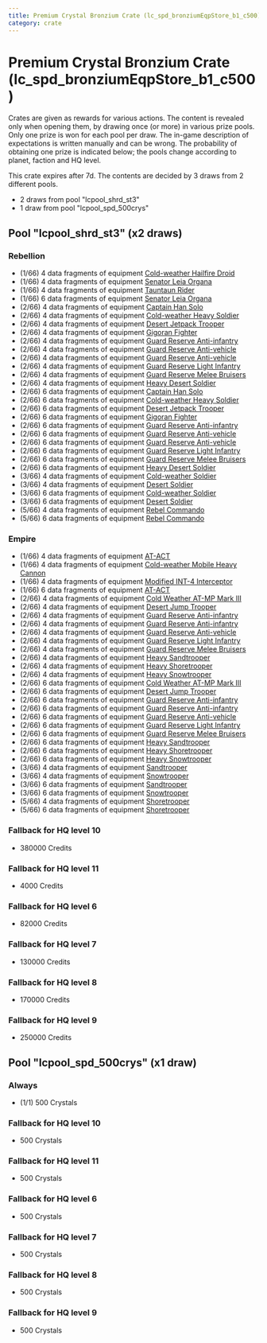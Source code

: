 ```yaml
---
title: Premium Crystal Bronzium Crate (lc_spd_bronziumEqpStore_b1_c500)
category: crate
---
```


# Premium Crystal Bronzium Crate (lc_spd_bronziumEqpStore_b1_c500)

Crates are given as rewards for various actions. The content is revealed only when opening them, by drawing once (or more) in various prize pools. Only one prize is won for each pool per draw. The in-game description of expectations is written manually and can be wrong. The probability of obtaining one prize is indicated below; the pools change according to planet, faction and HQ level.

This crate expires after 7d. The contents are decided by 3 draws from 2 different pools.
  * 2 draws from pool "lcpool_shrd_st3"
  * 1 draw from pool "lcpool_spd_500crys"

## Pool "lcpool_shrd_st3" (x2 draws)

### Rebellion

  * (1/66) 4 data fragments of equipment [Cold-weather Hailfire Droid](eqpRebelArcticHailfire)
  * (1/66) 4 data fragments of equipment [Senator Leia Organa](eqpRebelDiplomat)
  * (1/66) 4 data fragments of equipment [Tauntaun Rider](eqpRebelTauntaun)
  * (1/66) 6 data fragments of equipment [Senator Leia Organa](eqpRebelDiplomat)
  * (2/66) 4 data fragments of equipment [Captain Han Solo](eqpRebelCaptainSolo)
  * (2/66) 4 data fragments of equipment [Cold-weather Heavy Soldier](eqpRebelEchoBaseHeavySoldier)
  * (2/66) 4 data fragments of equipment [Desert Jetpack Trooper](eqpRebelSandJetpackTrooper)
  * (2/66) 4 data fragments of equipment [Gigoran Fighter](eqpRebelShaggyAlien)
  * (2/66) 4 data fragments of equipment [Guard Reserve Anti-infantry](eqpRebelFactorySummonLight)
  * (2/66) 4 data fragments of equipment [Guard Reserve Anti-vehicle](eqpRebelBarracksSummonHeavy)
  * (2/66) 4 data fragments of equipment [Guard Reserve Anti-vehicle](eqpRebelFactorySummonHeavy)
  * (2/66) 4 data fragments of equipment [Guard Reserve Light Infantry](eqpRebelBarracksSummonLight)
  * (2/66) 4 data fragments of equipment [Guard Reserve Melee Bruisers](eqpRebelBarracksSummonMedium)
  * (2/66) 4 data fragments of equipment [Heavy Desert Soldier](eqpRebelHeavySandSoldier)
  * (2/66) 6 data fragments of equipment [Captain Han Solo](eqpRebelCaptainSolo)
  * (2/66) 6 data fragments of equipment [Cold-weather Heavy Soldier](eqpRebelEchoBaseHeavySoldier)
  * (2/66) 6 data fragments of equipment [Desert Jetpack Trooper](eqpRebelSandJetpackTrooper)
  * (2/66) 6 data fragments of equipment [Gigoran Fighter](eqpRebelShaggyAlien)
  * (2/66) 6 data fragments of equipment [Guard Reserve Anti-infantry](eqpRebelFactorySummonLight)
  * (2/66) 6 data fragments of equipment [Guard Reserve Anti-vehicle](eqpRebelBarracksSummonHeavy)
  * (2/66) 6 data fragments of equipment [Guard Reserve Anti-vehicle](eqpRebelFactorySummonHeavy)
  * (2/66) 6 data fragments of equipment [Guard Reserve Light Infantry](eqpRebelBarracksSummonLight)
  * (2/66) 6 data fragments of equipment [Guard Reserve Melee Bruisers](eqpRebelBarracksSummonMedium)
  * (2/66) 6 data fragments of equipment [Heavy Desert Soldier](eqpRebelHeavySandSoldier)
  * (3/66) 4 data fragments of equipment [Cold-weather Soldier](eqpRebelEchoBaseSoldier)
  * (3/66) 4 data fragments of equipment [Desert Soldier](eqpRebelSandSoldier)
  * (3/66) 6 data fragments of equipment [Cold-weather Soldier](eqpRebelEchoBaseSoldier)
  * (3/66) 6 data fragments of equipment [Desert Soldier](eqpRebelSandSoldier)
  * (5/66) 4 data fragments of equipment [Rebel Commando](eqpRebelPentagonSoldier)
  * (5/66) 6 data fragments of equipment [Rebel Commando](eqpRebelPentagonSoldier)

### Empire

  * (1/66) 4 data fragments of equipment [AT-ACT](eqpEmpireCargoGreatDane)
  * (1/66) 4 data fragments of equipment [Cold-weather Mobile Heavy Cannon](eqpEmpireArcticMHC)
  * (1/66) 4 data fragments of equipment [Modified INT-4 Interceptor](eqpEmpireArcticINT4)
  * (1/66) 6 data fragments of equipment [AT-ACT](eqpEmpireCargoGreatDane)
  * (2/66) 4 data fragments of equipment [Cold Weather AT-MP Mark III](eqpEmpireArcticATMP)
  * (2/66) 4 data fragments of equipment [Desert Jump Trooper](eqpEmpireSandJumpTrooper)
  * (2/66) 4 data fragments of equipment [Guard Reserve Anti-infantry](eqpEmpireBarracksSummonHeavy)
  * (2/66) 4 data fragments of equipment [Guard Reserve Anti-infantry](eqpEmpireFactorySummonLight)
  * (2/66) 4 data fragments of equipment [Guard Reserve Anti-vehicle](eqpEmpireFactorySummonHeavy)
  * (2/66) 4 data fragments of equipment [Guard Reserve Light Infantry](eqpEmpireBarracksSummonLight)
  * (2/66) 4 data fragments of equipment [Guard Reserve Melee Bruisers](eqpEmpireBarracksSummonMedium)
  * (2/66) 4 data fragments of equipment [Heavy Sandtrooper](eqpEmpireHeavySandtrooper)
  * (2/66) 4 data fragments of equipment [Heavy Shoretrooper](eqpEmpirePentagonHeavyTrooper)
  * (2/66) 4 data fragments of equipment [Heavy Snowtrooper](eqpEmpireHeavySnowtrooper)
  * (2/66) 6 data fragments of equipment [Cold Weather AT-MP Mark III](eqpEmpireArcticATMP)
  * (2/66) 6 data fragments of equipment [Desert Jump Trooper](eqpEmpireSandJumpTrooper)
  * (2/66) 6 data fragments of equipment [Guard Reserve Anti-infantry](eqpEmpireBarracksSummonHeavy)
  * (2/66) 6 data fragments of equipment [Guard Reserve Anti-infantry](eqpEmpireFactorySummonLight)
  * (2/66) 6 data fragments of equipment [Guard Reserve Anti-vehicle](eqpEmpireFactorySummonHeavy)
  * (2/66) 6 data fragments of equipment [Guard Reserve Light Infantry](eqpEmpireBarracksSummonLight)
  * (2/66) 6 data fragments of equipment [Guard Reserve Melee Bruisers](eqpEmpireBarracksSummonMedium)
  * (2/66) 6 data fragments of equipment [Heavy Sandtrooper](eqpEmpireHeavySandtrooper)
  * (2/66) 6 data fragments of equipment [Heavy Shoretrooper](eqpEmpirePentagonHeavyTrooper)
  * (2/66) 6 data fragments of equipment [Heavy Snowtrooper](eqpEmpireHeavySnowtrooper)
  * (3/66) 4 data fragments of equipment [Sandtrooper](eqpEmpireSandtrooper)
  * (3/66) 4 data fragments of equipment [Snowtrooper](eqpEmpireSnowtrooper)
  * (3/66) 6 data fragments of equipment [Sandtrooper](eqpEmpireSandtrooper)
  * (3/66) 6 data fragments of equipment [Snowtrooper](eqpEmpireSnowtrooper)
  * (5/66) 4 data fragments of equipment [Shoretrooper](eqpEmpirePentagonTrooper)
  * (5/66) 6 data fragments of equipment [Shoretrooper](eqpEmpirePentagonTrooper)

### Fallback for HQ level 10

  * 380000 Credits

### Fallback for HQ level 11

  * 4000 Credits

### Fallback for HQ level 6

  * 82000 Credits

### Fallback for HQ level 7

  * 130000 Credits

### Fallback for HQ level 8

  * 170000 Credits

### Fallback for HQ level 9

  * 250000 Credits

## Pool "lcpool_spd_500crys" (x1 draw)

### Always

  * (1/1) 500 Crystals

### Fallback for HQ level 10

  * 500 Crystals

### Fallback for HQ level 11

  * 500 Crystals

### Fallback for HQ level 6

  * 500 Crystals

### Fallback for HQ level 7

  * 500 Crystals

### Fallback for HQ level 8

  * 500 Crystals

### Fallback for HQ level 9

  * 500 Crystals